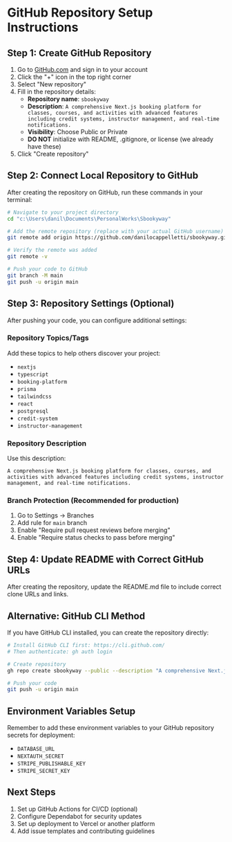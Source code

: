 # GitHub Repository Setup Instructions

## Step 1: Create GitHub Repository

1. Go to [GitHub.com](https://github.com) and sign in to your account
2. Click the "+" icon in the top right corner
3. Select "New repository"
4. Fill in the repository details:
   - **Repository name**: `sbookyway`
   - **Description**: `A comprehensive Next.js booking platform for classes, courses, and activities with advanced features including credit systems, instructor management, and real-time notifications.`
   - **Visibility**: Choose Public or Private
   - **DO NOT** initialize with README, .gitignore, or license (we already have these)
5. Click "Create repository"

## Step 2: Connect Local Repository to GitHub

After creating the repository on GitHub, run these commands in your terminal:

```bash
# Navigate to your project directory
cd "c:\Users\danil\Documents\PersonalWorks\Sbookyway"

# Add the remote repository (replace with your actual GitHub username)
git remote add origin https://github.com/danilocappelletti/sbookyway.git

# Verify the remote was added
git remote -v

# Push your code to GitHub
git branch -M main
git push -u origin main
```

## Step 3: Repository Settings (Optional)

After pushing your code, you can configure additional settings:

### Repository Topics/Tags
Add these topics to help others discover your project:
- `nextjs`
- `typescript`
- `booking-platform`
- `prisma`
- `tailwindcss`
- `react`
- `postgresql`
- `credit-system`
- `instructor-management`

### Repository Description
Use this description:
```
A comprehensive Next.js booking platform for classes, courses, and activities with advanced features including credit systems, instructor management, and real-time notifications.
```

### Branch Protection (Recommended for production)
1. Go to Settings → Branches
2. Add rule for `main` branch
3. Enable "Require pull request reviews before merging"
4. Enable "Require status checks to pass before merging"

## Step 4: Update README with Correct GitHub URLs

After creating the repository, update the README.md file to include correct clone URLs and links.

## Alternative: GitHub CLI Method

If you have GitHub CLI installed, you can create the repository directly:

```bash
# Install GitHub CLI first: https://cli.github.com/
# Then authenticate: gh auth login

# Create repository
gh repo create sbookyway --public --description "A comprehensive Next.js booking platform"

# Push your code
git push -u origin main
```

## Environment Variables Setup

Remember to add these environment variables to your GitHub repository secrets for deployment:

- `DATABASE_URL`
- `NEXTAUTH_SECRET`
- `STRIPE_PUBLISHABLE_KEY`
- `STRIPE_SECRET_KEY`

## Next Steps

1. Set up GitHub Actions for CI/CD (optional)
2. Configure Dependabot for security updates
3. Set up deployment to Vercel or another platform
4. Add issue templates and contributing guidelines
